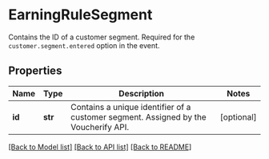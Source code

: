 # EarningRuleSegment

Contains the ID of a customer segment. Required for the `customer.segment.entered` option in the event.

## Properties

Name | Type | Description | Notes
------------ | ------------- | ------------- | -------------
**id** | **str** | Contains a unique identifier of a customer segment. Assigned by the Voucherify API. | [optional] 

[[Back to Model list]](../README.md#documentation-for-models) [[Back to API list]](../README.md#documentation-for-api-endpoints) [[Back to README]](../README.md)


